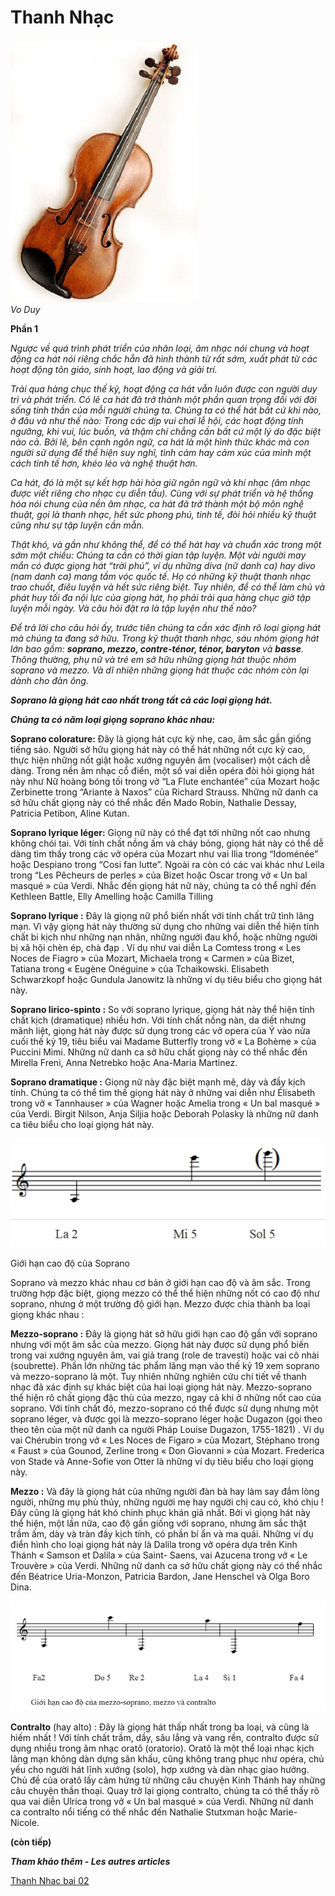 <!--
title: Thanh Nhạc
author: Nguyễn Tích Kỳ
status: completed
-->

#  Thanh Nhạc

![](01.jpg)  
*Vo Duy* 

**Phần 1**


*Ngược về quá trình phát triển của nhân loại, âm nhạc nói chung và hoạt động ca hát nói riêng chắc hẳn đã hình thành từ rất sớm, xuất phát từ các hoạt động tôn giáo, sinh hoạt, lao động và giải trí.*

*Trải qua hàng chục thế kỷ, hoạt động ca hát vẫn luôn được con người duy trì và phát triển. Có lẽ ca hát đã trở thành một phần quan trọng đối với đời sống tinh thần của mỗi người chúng ta. Chúng ta có thể hát bất cứ khi nào, ở đâu và như thế nào: Trong các dịp vui chơi lễ hội, các hoạt động tính ngưỡng, khi vui, lúc buồn, và thậm chí chẳng cần bất cứ một lý do đặc biệt nào cả. Bởi lẽ, bên cạnh ngôn ngữ, ca hát là một hình thức khác mà con người sử dụng để thể hiện suy nghĩ, tình cảm hay cảm xúc của mình một cách tinh tế hơn, khéo léo và nghệ thuật hơn.*

*Ca hát, đó là một sự kết hợp hài hòa giữ ngôn ngữ và khí nhạc (âm nhạc được viết riêng cho nhạc cụ diễn tấu). Cùng với sự phát triển và hệ thống hóa nói chung của nền âm nhạc, ca hát đã trở thành một bộ môn nghệ thuật, gọi là thanh nhạc, hết sức phong phú, tinh tế, đòi hỏi nhiều kỹ thuật cũng như sự tập luyện cần mẫn.*

*Thật khó, và gần như không thể, để có thể hát hay và chuẩn xác trong một sớm một chiều: Chúng ta cần có thời gian tập luyện. Một vài người may mắn có được giọng hát “trời phú”, ví dụ những diva (nữ danh ca) hay divo (nam danh ca) mang tầm vóc quốc tế. Họ có những kỹ thuật thanh nhạc trao chuốt, điêu luyện và hết sức riêng biệt. Tuy nhiên, để có thể làm chủ và phát huy tối đa nội lực của giọng hát, họ phải trải qua hàng chục giờ tập luyện mỗi ngày. Và câu hỏi đặt ra là tập luyện như thế nào?*

*Để trả lời cho câu hỏi ấy, trước tiên chúng ta cần xác định rõ loại giọng hát mà chúng ta đang sở hữu. Trong kỹ thuật thanh nhạc, sáu nhóm giọng hát lớn bao gồm: ***soprano, mezzo, contre-ténor, ténor, baryton*** và ***basse***. Thông thường, phụ nữ và trẻ em sở hữu những giọng hát thuộc nhóm soprano và mezzo. Và dĩ nhiên những giọng hát thuộc các nhóm còn lại dành cho đàn ông.*

***Soprano là giọng hát cao nhất trong tất cả các loại giọng hát.***

***Chúng ta có năm loại giọng soprano khác nhau:***


**Soprano colorature:** Đây là giọng hát cực kỳ nhẹ, cao, âm sắc gần giống tiếng sáo. Người sở hữu giọng hát này có thể hát những nốt cực kỳ cao, thực hiện những nốt giật hoặc xướng nguyên âm (vocaliser) một cách dễ dàng. Trong nền âm nhạc cổ điển, một số vai diễn opéra đòi hỏi giọng hát này như Nữ hoàng bóng tối trong vở “La Flute enchantée” của Mozart hoặc Zerbinette trong “Ariante à Naxos” của Richard Strauss. Những nữ danh ca sở hữu chất giọng này có thể nhắc đến Mado Robin, Nathalie Dessay, Patricia Petibon, Aline Kutan.

**Soprano lyrique léger:** Giọng nữ này có thể đạt tới những nốt cao nhưng không chói tai. Với tính chất nồng ấm và cháy bỏng, giọng hát này có thể dễ dàng tìm thấy trong các vở opéra của Mozart như vai Ilia trong “Idoménée” hoặc Despiano trong “Cosi fan lutte”. Ngoài ra còn có các vai khác như Leila trong “Les Pêcheurs de perles » của Bizet hoặc Oscar trong vở « Un bal masqué » của Verdi. Nhắc đến giọng hát nữ này, chúng ta có thể nghĩ đến Kethleen Battle, Elly Amelling hoặc Camilla Tilling

**Soprano lyrique :** Đây là giọng nữ phổ biến nhất với tính chất trữ tình lãng mạn. Vì vậy giọng hát này thường sử dụng cho những vai diễn thể hiện tính chất bi kịch như những nạn nhân, những người đau khổ, hoặc những người bị xã hội chèn ép, chà đạp . Ví dụ như vai diễn La Comtess trong « Les Noces de Fiagro » của Mozart, Michaela trong « Carmen » của Bizet, Tatiana trong « Eugène Onéguine » của Tchaikowski. Elisabeth Schwarzkopf  hoặc Gundula Janowitz là những ví dụ tiêu biểu cho giọng hát này.

**Soprano lirico-spinto :** So với soprano lyrique, giọng hát này thể hiện tính chất kịch (dramatique) nhiều hơn. Với tính chất nồng nàn, da diết nhưng mãnh liệt, giọng hát này được sử dụng trong các vở opera của Ý vào nửa cuối thế kỷ 19, tiêu biểu vai Madame Butterfly trong vở « La Bohème » của Puccini Mimi. Những nữ danh ca sở hữu chất giọng này có thể nhắc đến Mirella Freni, Anna Netrebko hoặc Ana-Maria Martinez.

**Soprano dramatique :** Giọng nữ này đặc biệt mạnh mẽ, dày và đầy kịch tính. Chúng ta có thể tìm thế giọng hát này ở những vai diễn như Élisabeth trong vở « Tannhauser » của Wagner hoặc Amelia trong « Un bal masqué » của Verdi. Birgit Nilson, Anja Siljia hoặc Deborah Polasky là những nữ danh ca tiêu biểu cho loại giọng hát này.

![](02.jpg)  

Giới hạn cao độ của Soprano
           
Soprano và mezzo khác nhau cơ bản ở giới hạn cao độ và âm sắc. Trong trường hợp đặc biệt, giọng mezzo có thể thể hiện những nốt có cao độ như soprano, nhưng ở một trường độ giới hạn. Mezzo được chia thành ba loại giọng khác nhau :

**Mezzo-soprano :** Đây là giọng hát sở hữu giới hạn cao độ gần với soprano nhưng với một âm sắc của mezzo. Giọng hát này được sử dụng phổ biến trong vai xướng nguyên âm, vai giả trang (role de travesti)  hoặc vai cô nhài (soubrette). Phần  lớn những tác phẩm lãng mạn vào thế kỷ 19 xem soprano và mezzo-soprano là một. Tuy nhiên những nghiên cứu chi tiết về thanh nhạc đã xác định sự khác biệt của hai loại giọng hát này. Mezzo-soprano thể hiện rõ chất giọng đặc thù của mezzo, ngay cả khi ở những nốt cao của soprano. Với tính chất đó,  mezzo-soprano có thể được sử dụng nhưng một soprano léger, và được gọi là mezzo-soprano léger hoặc Dugazon (gọi theo theo tên của một nữ danh ca người Pháp Louise Dugazon, 1755-1821)  . Ví dụ vai Chérubin trong vở « Les Noces de Figaro » của Mozart, Stéphano trong « Faust » của Gounod, Zerline trong « Don Giovanni » của Mozart. Frederica von Stade và Anne-Sofie von Otter là những ví dụ tiêu biểu cho loại giọng này.

**Mezzo :** Và đây là giọng hát của những người đàn bà hay làm say đắm lòng người, những mụ phù thủy, những người mẹ hay người chị cau có, khó chịu ! Đây cũng là giọng hát khó chinh phục khán giả nhất. Bởi vì giọng hát này thể hiện, một lần nữa, cao độ gần giống với soprano, nhưng âm sắc thật trầm  ấm, dày và tràn đầy kịch tính, có phần bí ẩn và ma quái. Những ví dụ điển hình  cho loại giọng hát này là Dalila trong vở opéra dựa trên Kinh Thánh « Samson et Dalila » của Saint- Saens, vai Azucena trong vở « Le Trouvère » của Verdi. Những nữ danh ca sở hữu chất giọng này có thể nhắc đến Béatrice Uria-Monzon, Patricia Bardon, Jane Henschel và Olga Boro Dina.

![](03.jpg)

**Contralto** (hay alto) : Đây là giọng hát thấp nhất trong ba loại, và cũng là hiếm nhất ! Với tính chất trầm, dầy, sâu lắng và vang rền, contralto được sử dụng nhiều trong âm nhạc oratô (oratorio). Oratô là một thể loại nhạc kịch lãng mạn không dàn dựng sân khấu, cũng không trang phục như opéra, chủ yếu cho người hát lĩnh xướng (solo), hợp xướng và dàn nhạc giao hưởng. Chủ đề của oratô lấy cảm hứng từ những câu chuyện Kinh Thánh hay những câu chuyện  thần thoại. Quay trở lại giọng contralto, chúng ta có thể thấy rõ qua vai diễn Ulrica trong vở « Un bal masqué » của Verdi. Những nữ danh ca contralto nổi tiếng có thể nhắc đến Nathalie Stutxman hoặc Marie-Nicole.

**(còn tiếp)**

***Tham khảo thêm - Les autres articles*** 

[Thanh Nhac bai 02  ](/#post/2014-03-27%20%20Thanh%20Nhac%20bai%2002) 




















